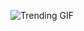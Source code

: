 ![Trending GIF](https://media4.giphy.com/media/v1.Y2lkPThiYjIxNzcyeXN1NTZjdW9tdWNxbWZ5Y3N2ZGkyMXlvZ2gydDdwcTV0N3J0bXg4NCZlcD12MV9naWZzX3NlYXJjaCZjdD1n/YQitE4YNQNahy/giphy.gif)
